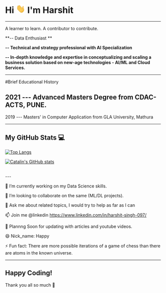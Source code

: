 
# Hi <img src="https://raw.githubusercontent.com/ABSphreak/ABSphreak/master/gifs/Hi.gif" width="30px"> I'm Harshit

---
A learner to learn. A contributor to contribute.


**-- Data Enthusiast **

**-- Technical and strategy professional with AI Specialization**

**-- In-depth knowledge and expertise in conceptualizing and scaling a business solution based on new-age technologies - AI/ML and Cloud Services.**

---
#Brief Educational History


2021 --- Advanced Masters Degree from CDAC-ACTS, PUNE.
--
2019 --- Masters' in Computer Application from GLA University, Mathura


---

## My GitHub Stats 💻

[![Top Langs](https://github-readme-stats.vercel.app/api/top-langs/?username=HARSHIT097&hide=java,html,css&theme=dracula)](https://github.com/anuraghazra/github-readme-stats)

[![Catalin's GitHub stats](https://github-readme-stats.vercel.app/api?username=HARSHIT097&theme=dracula)](https://github.com/anuraghazra/github-readme-stats)


<br />
---



🔭 I’m currently working on my Data Science skills.

👯 I’m looking to collaborate on the same (ML/DL projects).

💬 Ask me about related topics, I would try to help as far as I can 

📫 Join me @linkedin https://www.linkedin.com/in/harshit-singh-097/

🤔 Plannng Soon for updating with articles and youtube videos.

😄 Nick_name: Happy

⚡ Fun fact: There are more possible iterations of a game of chess than there are atoms in the known universe.

---
## Happy Coding!

Thank you all so much 🙏
